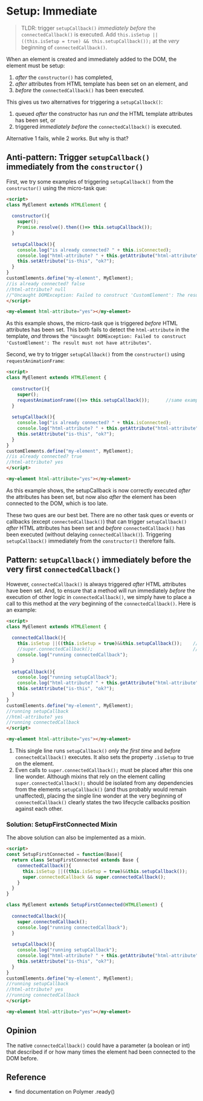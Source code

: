 # Setup: Immediate

> TLDR: trigger `setupCallback()` *immediately before* the `connectedCallback()` is executed.
> Add `this.isSetup || ((this.isSetup = true) && this.setupCallback());`
> at the *very* beginning of `connectedCallback()`.

When an element is created and immediately added to the DOM, 
the element must be setup:
1. *after* the `constructor()` has completed,
2. *after* attributes from HTML template has been set on an element, and
3. *before* the `connectedCallback()` has been executed.

This gives us two alternatives for triggering a `setupCallback()`:
1. queued *after* the constructor has run *and* the HTML template attributes has been set, or
2. triggered *immediately before* the `connectedCallback()` is executed.

Alternative 1 fails, while 2 works. But why is that?

## Anti-pattern: Trigger `setupCallback()` immediately from the `constructor()`

First, we try some examples of triggering `setupCallback()` from the `constructor()` 
using the micro-task que:

```html
<script>
class MyElement extends HTMLElement {
  
  constructor(){
    super();
    Promise.resolve().then(()=> this.setupCallback());
  }
  
  setupCallback(){
    console.log("is already connected? " + this.isConnected);
    console.log("html-attribute? " + this.getAttribute("html-attribute"));
    this.setAttribute("is-this", "ok?");
  }
}
customElements.define("my-element", MyElement);
//is already connected? false
//html-attribute? null
//"Uncaught DOMException: Failed to construct 'CustomElement': The result must not have attributes"
</script>

<my-element html-attribute="yes"></my-element>
```

As this example shows, the micro-task que is triggered *before* HTML attributes has been set.
This both fails to detect the `html-attribute` in the template, *and* throws the
`"Uncaught DOMException: Failed to construct 'CustomElement': The result must not have attributes"`. 

Second, we try to trigger `setupCallback()` from the `constructor()` using `requestAnimationFrame`:
```html
<script>
class MyElement extends HTMLElement {
  
  constructor(){
    super();
    requestAnimationFrame(()=> this.setupCallback());      //same example, only this line changed
  }
  
  setupCallback(){
    console.log("is already connected? " + this.isConnected);
    console.log("html-attribute? " + this.getAttribute("html-attribute"));
    this.setAttribute("is-this", "ok?");
  }
}
customElements.define("my-element", MyElement);
//is already connected? true
//html-attribute? yes
</script>

<my-element html-attribute="yes"></my-element>
```

As this example shows, the setupCallback is now correctly executed *after* the attributes has been set,
but now also *after* the element has been connected to the DOM, which is too late.

These two ques are our best bet.
There are no other task ques or events or callbacks (except `connectedCallback()`)
that can trigger `setupCallback()` *after* HTML attributes has been set and *before* 
`connectedCallback()` has been executed (without delaying `connectedCallback()`).
Triggering `setupCallback()` immediately from the `constructor()` therefore fails.

## Pattern: `setupCallback()` immediately before the very first `connectedCallback()`

However, `connectedCallback()` is always triggered *after* HTML attributes have been set.
And, to ensure that a method will run immediately *before* the execution of other logic 
in `connectedCallback()`, we simply have to place a call to this method at the *very* beginning 
of the `connectedCallback()`. Here is an example:

```html
<script>
class MyElement extends HTMLElement {
  
  connectedCallback(){
    this.isSetup ||((this.isSetup = true)&&this.setupCallback());    //[1]
    //super.connectedCallback();                                     //[2]
    console.log("running connectedCallback");
  }
  
  setupCallback(){
    console.log("running setupCallback");
    console.log("html-attribute? " + this.getAttribute("html-attribute"));
    this.setAttribute("is-this", "ok?");
  }
}
customElements.define("my-element", MyElement);
//running setupCallback
//html-attribute? yes
//running connectedCallback
</script>

<my-element html-attribute="yes"></my-element>
```
1. This single line runs `setupCallback()` 
*only the first time* and *before* `connectedCallback()` executes.
It also sets the property `.isSetup` to true on the element.
2. Even calls to `super.connectedCallback();` must be placed after this one line wonder.
Although mixins that rely on the element calling `super.connectedCallback();` should be
isolated from any dependencies from the elements `setupCallback()` 
(and thus probably would remain unaffected),
placing the single line wonder at the very beginning of `connectedCallback()`
clearly states the two lifecycle callbacks position against each other.

### Solution: SetupFirstConnected Mixin
The above solution can also be implemented as a mixin.

```html
<script>
const SetupFirstConnected = function(Base){
  return class SetupFirstConnected extends Base {
    connectedCallback(){
      this.isSetup ||((this.isSetup = true)&&this.setupCallback());
      super.connectedCallback && super.connectedCallback();
    }
  }
}

class MyElement extends SetupFirstConnected(HTMLElement) {
  
  connectedCallback(){
    super.connectedCallback();                                     
    console.log("running connectedCallback");
  }
  
  setupCallback(){
    console.log("running setupCallback");
    console.log("html-attribute? " + this.getAttribute("html-attribute"));
    this.setAttribute("is-this", "ok?");
  }
}
customElements.define("my-element", MyElement);
//running setupCallback
//html-attribute? yes
//running connectedCallback
</script>

<my-element html-attribute="yes"></my-element>
```

## Opinion
The native `connectedCallback()` could have a parameter (a boolean or int)
that described if or how many times the element had been connected to the DOM before.

## Reference
 * find documentation on Polymer .ready()